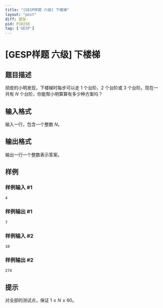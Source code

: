 ```yaml
---
title: "[GESP样题 六级] 下楼梯"
layout: "post"
diff: 普及-
pid: P10250
tag: ['GESP']
---
```

# [GESP样题 六级] 下楼梯
## 题目描述

顽皮的小明发现，下楼梯时每步可以走 $1$ 个台阶、$2$ 个台阶或 $3$ 个台阶。现在一共有 $N$ 个台阶，你能帮小明算算有多少种方案吗？
## 输入格式

输入一行，包含一个整数 $N$。
## 输出格式

输出一行一个整数表示答案。
## 样例

### 样例输入 #1
```
4
```
### 样例输出 #1
```
7
```
### 样例输入 #2
```
10
```
### 样例输出 #2
```
274
```
## 提示

对全部的测试点，保证 $1 \leq N \leq 60$。
